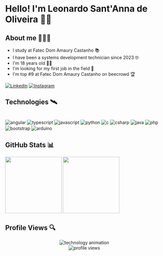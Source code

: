 # Hello! I'm Leonardo Sant'Anna de Oliveira 👋🏻

## About me 👨🏻‍💻

- I study at Fatec Dom Amaury Castanho 📚
- I have been a systems development technician since 2023 🤓
- I'm 18 years old 👨🏻
- I'm looking for my first job in the field 💼
- I'm top #9 at Fatec Dom Amaury Castanho on beecrowd 🏆

[![Linkedin](https://img.shields.io/badge/LinkedIn-0077B5?style=for-the-badge&logo=linkedin&logoColor=white)](https://www.linkedin.com/in/leonardo-santanna-de-oliveira-273183223/)
[![Instagram](https://img.shields.io/badge/Instagram-E4405F?style=for-the-badge&logo=instagram&logoColor=white)](https://www.instagram.com/leosantannx/)

## Technologies 🛰️

<div style="display: inline_block"><br/>

<img align="center" alt="angular" src="https://img.shields.io/badge/Angular-DD0031?style=for-the-badge&logo=angular&logoColor=white">
<img align="center" alt="typescript" src="https://img.shields.io/badge/TypeScript-007ACC?style=for-the-badge&logo=typescript&logoColor=white">
<img align="center" alt="javascript" src="https://img.shields.io/badge/JavaScript-323330?style=for-the-badge&logo=javascript&logoColor=F7DF1E">
<img align="center" alt="python" src="https://img.shields.io/badge/Python-3776AB?style=for-the-badge&logo=python&logoColor=white">
<img align="center" alt="c" src="https://img.shields.io/badge/C-00599C?style=for-the-badge&logo=c&logoColor=white">
<img align="center" alt="csharp" src="https://img.shields.io/badge/C%23-239120?style=for-the-badge&logo=c-sharp&logoColor=white">
<img align="center" alt="java" src="https://img.shields.io/badge/Java-007396?style=for-the-badge&logo=java&logoColor=white">
<img align="center" alt="php" src="https://img.shields.io/badge/PHP-777BB4?style=for-the-badge&logo=php&logoColor=white">
<img align="center" alt="bootstrap" src="https://img.shields.io/badge/Bootstrap-563D7C?style=for-the-badge&logo=bootstrap&logoColor=white">
<img align="center" alt="arduino" src="https://img.shields.io/badge/Arduino-00979D?style=for-the-badge&logo=arduino&logoColor=white">

</div>

## GitHub Stats 📊

<div>
  <img height="180em" src="https://github-readme-stats.vercel.app/api?username=santannal&show_icons=true&theme=dark&include_all_commits=true&count_private=true"/>
  <img height="180em" src="https://github-readme-stats.vercel.app/api/top-langs/?username=santannal&layout=compact&langs_count=10&theme=dark"/>
</div>

## Profile Views 🔍

<div align="center">
  <img src="https://media.giphy.com/media/SWoSkN6DxTszqIKEqv/giphy.gif" alt="technology animation"/>
</div>

<div align="center">
  <img src="https://komarev.com/ghpvc/?username=santannal&color=brightgreen&style=flat-square" alt="profile views"/>
</div>


